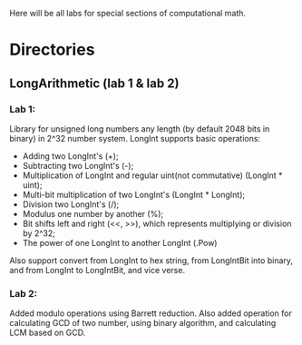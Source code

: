 Here will be all labs for special sections of computational math.

# Directories

## LongArithmetic (lab 1 & lab 2)

### Lab 1:
Library for unsigned long numbers any length (by default 2048 bits in binary) in 2^32 number system. LongInt supports basic operations: 
- Adding two LongInt's (+);
- Subtracting two LongInt's (-);
- Multiplication of LongInt and regular uint(not commutative) (LongInt * uint);
- Multi-bit multiplication of two LongInt's (LongInt * LongInt);
- Division two LongInt's (/);
- Modulus one number by another (%);
- Bit shifts left and right (<<, >>), which represents multiplying or division by 2^32;
- The power of one LongInt to another LongInt (.Pow)

Also support convert from LongInt to hex string, from LongIntBit into binary, and from LongInt to LongIntBit, and vice verse.

### Lab 2:
Added modulo operations using Barrett reduction. Also added operation for calculating GCD of two number, using binary algorithm, and calculating LCM based on GCD.
